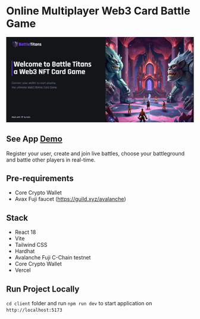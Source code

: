 
# Online Multiplayer Web3 Card Battle Game
![Battle Game](./client/public/game-banner.png)

## See App [Demo](https://nft-card-battle-game.vercel.app/)

Register your user, create and join live battles, choose your battleground and battle other players in real-time.

## Pre-requirements

- Core Crypto Wallet
- Avax Fuji faucet (https://guild.xyz/avalanche)

## Stack
- React 18
- Vite
- Tailwind CSS
- Hardhat
- Avalanche Fuji C-Chain testnet
- Core Crypto Wallet
- Vercel

## Run Project Locally
`cd client` folder and run `npm run dev` to start application on `http://localhost:5173`


